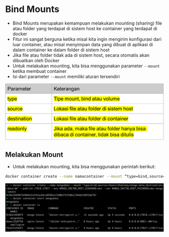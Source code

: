 # Bind Mounts

- Bind Mounts merupakan kemampuan melakukan mounting (sharing) file atau folder yang terdapat di sistem host ke container yang terdapat di docker
- Fitur ini sangat berguna ketika misal kita ingin mengirim konfigurasi dari luar container, atau misal menyimpan data yang dibuat di aplikasi di dalam container ke dalam folder di sistem host
- Jika file atau folder tidak ada di sistem host, secara otomatis akan dibuatkan oleh Docker
- Untuk melakukan mounting, kita bisa menggunakan parameter `--mount` ketika membuat container
- Isi dari parameter `--mount` memiliki aturan tersendiri

![Tabel Param.](image.png)

## Melakukan Mount

- Untuk melakukan mounting, kita bisa menggunakan perintah berikut:
```bash
docker container create --name namacontainer --mount “type=bind,source=folder,destination=folder,readonly” image:tag
```

![Contoh](image-1.png)

